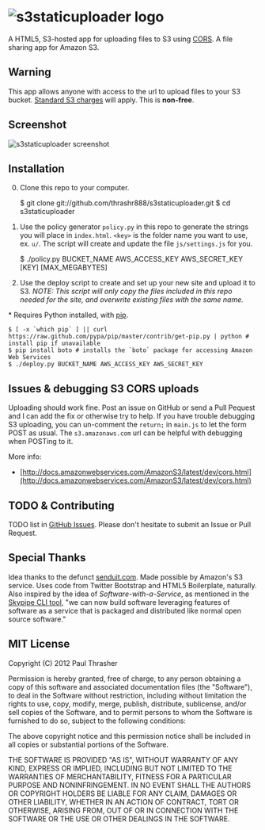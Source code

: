 # ![s3staticuploader logo](http://thrashr888-tests3upper.s3.amazonaws.com/u/d7/1349862973/s3staticuploader-logo.gif "s3staticuploader logo")

A HTML5, S3-hosted app for uploading files to S3 using [CORS](http://docs.amazonwebservices.com/AmazonS3/latest/dev/cors.html). A file sharing app for Amazon S3.

## Warning

This app allows anyone with access to the url to upload files to your S3 bucket. [Standard S3 charges](http://aws.amazon.com/s3/pricing/) will apply. This is **non-free**.

## Screenshot

![s3staticuploader screenshot](http://thrashr888-tests3upper.s3.amazonaws.com/u/d7/1349862986/S3%2520Static%2520Uploader%252010:10:12%25202:52%2520AM.png "s3staticuploader screenshot")

## Installation

0) Clone this repo to your computer.

    $ git clone git://github.com/thrashr888/s3staticuploader.git
    $ cd s3staticuploader

1) Use the policy generator `policy.py` in this repo to generate the strings you will place in `index.html`. `<key>` is the folder name you want to use, ex. `u/`. The script will create and update the file `js/settings.js` for you.

    $ ./policy.py BUCKET_NAME AWS_ACCESS_KEY AWS_SECRET_KEY [KEY] [MAX_MEGABYTES]

2) Use the deploy script to create and set up your new site and upload it to S3. *NOTE: This script will only copy the files included in this repo needed for the site, and overwrite existing files with the same name.*

\* Requires Python installed, with [pip](http://www.pip-installer.org/en/latest/installing.html).

    $ [ -x `which pip` ] || curl https://raw.github.com/pypa/pip/master/contrib/get-pip.py | python # install pip if unavailable
    $ pip install boto # installs the `boto` package for accessing Amazon Web Services
    $ ./deploy.py BUCKET_NAME AWS_ACCESS_KEY AWS_SECRET_KEY

## Issues & debugging S3 CORS uploads

Uploading should work fine. Post an issue on GitHub or send a Pull Pequest and I can add the fix or otherwise try to help. If you have trouble debugging S3 uploading, you can un-comment the `return;` in `main.js` to let the form POST as usual. The `s3.amazonaws.com` url can be helpful with debugging when POSTing to it.

More info:

* [http://docs.amazonwebservices.com/AmazonS3/latest/dev/cors.html](http://docs.amazonwebservices.com/AmazonS3/latest/dev/cors.html)

## TODO & Contributing

TODO list in [GitHub Issues](https://github.com/thrashr888/s3staticuploader/issues). Please don't hesitate to submit an Issue or Pull Request.

## Special Thanks

Idea thanks to the defunct [senduit.com](http://senduit.com). Made possible by Amazon's S3 service. Uses code from Twitter Bootstrap and HTML5 Boilerplate, naturally. Also inspired by the idea of *Software-with-a-Service*, as mentioned in the [Skypipe CLI tool](https://github.com/progrium/skypipe), "we can now build software leveraging features of software as a service that is packaged and distributed like normal open source software."

## MIT License

Copyright (C) 2012 Paul Thrasher

Permission is hereby granted, free of charge, to any person obtaining a copy of this software and associated documentation files (the "Software"), to deal in the Software without restriction, including without limitation the rights to use, copy, modify, merge, publish, distribute, sublicense, and/or sell copies of the Software, and to permit persons to whom the Software is furnished to do so, subject to the following conditions:

The above copyright notice and this permission notice shall be included in all copies or substantial portions of the Software.

THE SOFTWARE IS PROVIDED "AS IS", WITHOUT WARRANTY OF ANY KIND, EXPRESS OR IMPLIED, INCLUDING BUT NOT LIMITED TO THE WARRANTIES OF MERCHANTABILITY, FITNESS FOR A PARTICULAR PURPOSE AND NONINFRINGEMENT. IN NO EVENT SHALL THE AUTHORS OR COPYRIGHT HOLDERS BE LIABLE FOR ANY CLAIM, DAMAGES OR OTHER LIABILITY, WHETHER IN AN ACTION OF CONTRACT, TORT OR OTHERWISE, ARISING FROM, OUT OF OR IN CONNECTION WITH THE SOFTWARE OR THE USE OR OTHER DEALINGS IN THE SOFTWARE.
